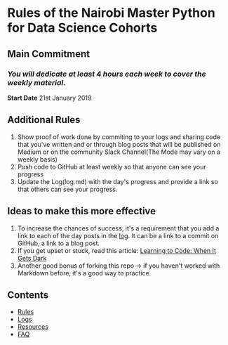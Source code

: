 # Rules of the Nairobi Master Python for Data Science Cohorts

## Main Commitment
### *You will dedicate at least 4 hours each week to cover the weekly material.*

**Start Date**
21st January 2019

## Additional Rules
1. Show proof of work done by commiting to your logs and sharing code that you've written and or through blog posts that will be published on Medium or on the community Slack Channel(The Mode may vary on a weekly basis)
2. Push code to GitHub at least weekly so that anyone can see your progress
3. Update the Log(log.md) with the day's progress and provide a link so that others can see your progress.

## Ideas to make this more effective
1. To increase the chances of success, it's a requirement that you add a link to each of the day posts in the [log](https://github.com/Python-4-DS/Cohort-1/blob/master/log.md). It can be a link to a commit on GitHub, a link to a blog post.
2. If you get upset or stuck, read this article: [Learning to Code: When It Gets Dark](https://medium.freecodecamp.org/learning-to-code-when-it-gets-dark-e485edfb58fd)
3. Another good bonus of forking this repo -> if you haven't worked with Markdown before, it's a good way to practice.

## Contents
* [Rules](https://github.com/Python-4-DS/Cohort-1/edit/master/rules.md)
* [Logs](https://github.com/Python-4-DS/Cohort-1/blob/master/log.md)
* [Resources](https://github.com/Python-4-DS/Cohort-1/blob/master/resources.md)
* [FAQ](https://github.com/Python-4-DS/Cohort-1/blob/master/FAQ.md)



